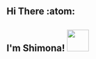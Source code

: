 
## Hi There :atom:
## I'm Shimona! <img src="https://media.giphy.com/media/JRsQiAN79bPWUv43Ko/giphy.gif" width="50">
<img align='right'>
